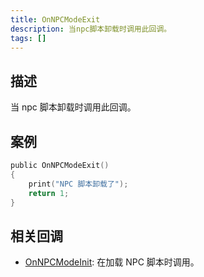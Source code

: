 ```yaml
---
title: OnNPCModeExit
description: 当npc脚本卸载时调用此回调。
tags: []
---
```


<VersionWarnCN name='回调' version='SA-MP 0.3a' />

## 描述

当 npc 脚本卸载时调用此回调。

## 案例

```c
public OnNPCModeExit()
{
    print("NPC 脚本卸载了");
    return 1;
}
```

## 相关回调

- [OnNPCModeInit](../callbacks/OnNPCModeInit): 在加载 NPC 脚本时调用。
